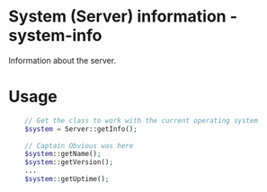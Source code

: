 System (Server) information - system-info
===========

Information about the server.

Usage
===========

```php
    // Get the class to work with the current operating system
    $system = Server::getInfo();
    
    // Captain Obvious was here
    $system::getName();
    $system::getVersion();
    ...
    $system::getUptime();
```